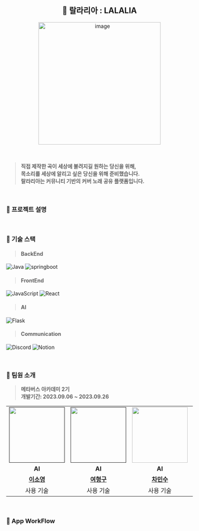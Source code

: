 
<div align="center">
  
## 💽 랄라리아 : LALALIA
<img width="330" alt="image" src="https://github.com/isthisteamisthis/.github/assets/119282494/8e02f14a-df51-469b-ae4c-01a76b61154a">

</div>
<br>

<br>

>  **직접 제작한 곡이 세상에 불려지길 원하는 당신을 위해,** <br>
>  **목소리를 세상에 알리고 싶은 당신을 위해 준비했습니다.** <br>
>  **랄라리아는 커뮤니티 기반의 커버 노래 공유 플랫폼입니다.**

<br>

### 🎤 프로젝트 설명
<br>

### 🎤 기술 스택
> #### BackEnd
![Java](https://img.shields.io/badge/java-007396?style=for-the-badge&logo=java&logoColor=white)
![springboot](https://img.shields.io/badge/springboot-6DB33F?style=for-the-badge&logo=springboot&logoColor=white)
> #### FrontEnd
![JavaScript](https://img.shields.io/badge/JavaScript-F7DF1E?style=for-the-badge&logo=Javascript&logoColor=white)
![React](https://img.shields.io/badge/React-61DAFB?style=for-the-badge&logo=React&logoColor=white)
> #### AI
![Flask](https://img.shields.io/badge/Flask-000000?style=for-the-badge&logo=Flask&logoColor=white)
> #### Communication
![Discord](https://img.shields.io/badge/discord-5865F2?style=for-the-badge&logo=discord&logoColor=white)
![Notion](https://img.shields.io/badge/notion-000000?style=for-the-badge&logo=notion&logoColor=white)



<br>

### 🎤 팀원 소개 
> **메타버스 아카데미 2기** <br/> **개발기간: 2023.09.06 ~ 2023.09.26**

<table>
  <tr>
    <td align="center"><a href=""><img src="" width="150px;" alt="">
    <td align="center"><a href=""><img src="" width="150px;" alt="">
    <td align="center"><a href="https://github.com/MinSooC"><img src="https://avatars.githubusercontent.com/MinSooC" width="150px;" alt="">
    <td align="center"><a href="https://github.com/raxchaz"><img src="https://avatars.githubusercontent.com/raxchaz" width="150px;" alt="">
    <td align="center"><a href="https://github.com/Dylan-SonJungin"><img src="https://avatars.githubusercontent.com/Dylan-SonJungin" width="150px;" alt="">
    <td align="center"><a href="https://github.com/numerical43"><img src="https://avatars.githubusercontent.com/numerical43" width="150px;" alt="">
    </td>
  </tr>
  <tr>
    <td align="center"><strong>AI</strong></td>
    <td align="center"><strong>AI</strong></td>
    <td align="center"><strong>AI</strong></td>
      <td align="center"><strong>Server</strong></td>
    <td align="center"><strong>Server</strong></td>
    <td align="center"><strong>Server</strong></td>
  </tr>
      
  <tr>
    <td align="center"><a href="https://github.com/raxchaz"><b>이소영</b></td>
    <td align="center"><a href="https://github.com/Dylan-SonJungin"><b>여형구</b></td>
    <td align="center"><a href="https://github.com/MinSooC"><b>차민수</b></td>
       <td align="center"><a href="https://github.com/raxchaz"><b>라현지</b></td>
    <td align="center"><a href="https://github.com/Dylan-SonJungin"><b>손정인</b></td>
    <td align="center"><a href="https://github.com/numerical43"><b>강수의</b></td>
  </tr>

  <tr>
    <td align="center">사용 기술</td>
    <td align="center">사용 기술</td>
    <td align="center">사용 기술</td>
      <td align="center"><strong>JS, React Native</strong></td>
    <td align="center"><strong>Java, Spring</strong></td>
    <td align="center"><strong>Java, Spring</strong></td>
  </tr>
</table>
<br>


### 🎤 App WorkFlow

<br>



